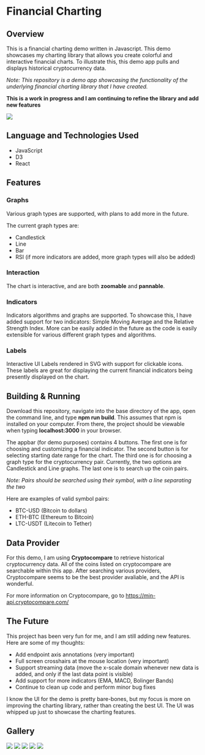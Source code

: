 # Financial Charting

## Overview
This is a financial charting demo written in Javascript. This demo showcases my charting library that allows you
create colorful and interactive financial charts. To illustrate this, this demo app pulls and displays historical cryptocurrency data.

*Note: This repository is a demo app showcasing the functionality of the underlying financial charting library that 
I have created.*

**This is a work in progress and I am continuing to refine the library and add new features**

<img src="https://raw.githubusercontent.com/NickWPI/Financial-Charting/master/screenshots/Capture2.PNG">

## Language and Technologies Used
- JavaScript
- D3
- React

## Features
### Graphs
Various graph types are supported, with plans to add more in the future. 

The current graph types are:
- Candlestick
- Line
- Bar
- RSI (if more indicators are added, more graph types will also be added)

### Interaction
The chart is interactive, and are both **zoomable** and **pannable**.

### Indicators
Indicators algorithms and graphs are supported. To showcase this, I have added support for two indicators: Simple Moving Average and 
the Relative Strength Index. More can be easily added in the future as the code is easily extensible for various
different graph types and algorithms.

### Labels
Interactive UI Labels rendered in SVG with support for clickable icons. These labels are great for displaying
the current financial indicators being presently displayed on the chart.

## Building & Running
Download this repository, navigate into the base directory of the app, open the command line, and type
**npm run build**. This assumes that npm is installed on your computer. From there, the project should be viewable
when typing **localhost:3000** in your browser.

The appbar (for demo purposes) contains 4 buttons. The first one is for choosing and customizing a financial indicator.
The second button is for selecting starting date range for the chart. The third one is for choosing a graph type for
the cryptocurrency pair. Currently, the two options are Candlestick and Line graphs. The last one is to search up the
coin pairs. 

*Note: Pairs should be searched using their symbol, with a line separating the two*

Here are examples of valid symbol pairs:
- BTC-USD (Bitcoin to dollars)
- ETH-BTC (Ethereum to Bitcoin)
- LTC-USDT (Litecoin to Tether)

## Data Provider
For this demo, I am using **Cryptocompare** to retrieve historical cryptocurrency data. All of the coins listed
on cryptocompare are searchable within this app. After searching various providers, Cryptocompare seems to be the
best provider avaliable, and the API is wonderful.

For more information on Cryptocompare, go to https://min-api.cryptocompare.com/

## The Future
This project has been very fun for me, and I am still adding new features. Here are some of my thoughts:
- Add endpoint axis annotations (very important)
- Full screen crosshairs at the mouse location (very important)
- Support streaming data (move the x-scale domain whenever new data is added, and only if the last
data point is visible) 
- Add support for more indicators (EMA, MACD, Bolinger Bands)
- Continue to clean up code and perform minor bug fixes

I know the UI for the demo is pretty bare-bones, but my focus is more on improving the charting library, rather than
creating the best UI. The UI was whipped up just to showcase the charting features.

## Gallery

<img src="https://raw.githubusercontent.com/NickWPI/Financial-Charting/master/screenshots/Capture.PNG">
<img src="https://raw.githubusercontent.com/NickWPI/Financial-Charting/master/screenshots/Capture3.PNG">
<img src="https://raw.githubusercontent.com/NickWPI/Financial-Charting/master/screenshots/Capture4.PNG">
<img src="https://raw.githubusercontent.com/NickWPI/Financial-Charting/master/screenshots/Capture5.PNG">
<img src="https://raw.githubusercontent.com/NickWPI/Financial-Charting/master/screenshots/Capture6.PNG">
